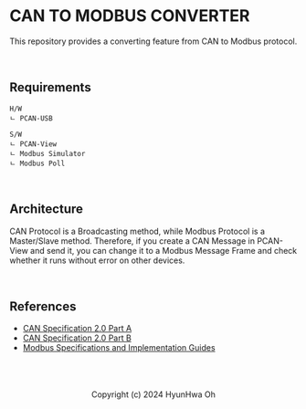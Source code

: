 # CAN TO MODBUS CONVERTER

This repository provides a converting feature from CAN to Modbus protocol.

<br/>

## Requirements

```
H/W
ㄴ PCAN-USB

S/W
ㄴ PCAN-View
ㄴ Modbus Simulator
ㄴ Modbus Poll
```

<br/>

## Architecture 

CAN Protocol is a Broadcasting method, while Modbus Protocol is a Master/Slave method. Therefore, if you create a CAN Message in PCAN-View and send it, you can change it to a Modbus Message Frame and check whether it runs without error on other devices.

<br/>

## References

- <a href='https://www.port.de/fileadmin/user_upload/Dateien_IST_fuer_Migration/CAN20A.pdf'>CAN Specification 2.0 Part A</a>
- <a href='https://affon.narod.ru/CAN/CAN20B.pdf'>CAN Specification 2.0 Part B</a>
- <a href='https://www.modbus.org/specs.php'>Modbus Specifications and Implementation Guides</a>

<br/>
<br/>
<br/>

<div align='center'>
Copyright (c) 2024 HyunHwa Oh
</div>
